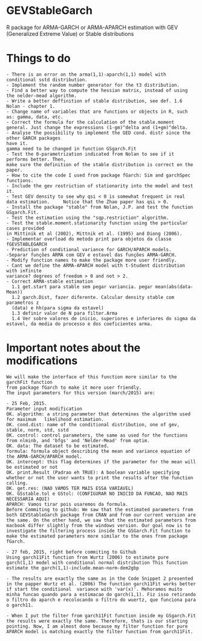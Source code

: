 #   GEVStableGarch

R package for ARMA-GARCH or ARMA-APARCH estimation with GEV (Generalized Extreme Value) or Stable distributions

#   Things to do
    - There is an error on the arma(1,1)-aparch(1,1) model with conditional sstd distribution.
    - Implement the random number generator for the t3 distribution.
    - Find a better way to compute the hessian matrix, instead of using the nelder-mead algorithm.
    - Write a better deffinition of stable distribution, see def. 1.6 Nolan - chapter 1.
    - Change name of variables that are functions or objects in R, such as: gamma, data, etc.
    - Correct the formula for the calculation of the stable.moment general. Just change the expressions (1-gm)^delta and (1+gm)^delta.
    - Analyse the possibility to implement the GED cond. distr since the other GARCH packages
    have it. 
    gamma need to be changed in function GSgarch.Fit
    - Test the 0-parametrization indicated from Nolan to see if it performs better. Then,
    make sure the definition of the stable distribution is correct on the paper.
    - How to cite the code I used from package fGarch: Sim and garchSpec functions.
    - Include the gev restriction of stationarity into the model and test it.
    - Test GEV density to see why qsi < 0 is somewhat frequent in real data estimation.     Notice that the Zhao paper has qsi > 0.
    - Install the package "stable" from Nolan, J.P. and test the function GSgarch.Fit.
    - Test the estimation using the "sqp.restriction" algorithm.
    - Test the stable.moment.stationarity function using the particular cases provided 
    in Mittinik et al (2002), Mittnik et al. (1995) and Diong (2006).
    - Implementar overload do metodo print para objetos da classe fGEVSTABLEGARCH
    - Prediction of conditional variance for GARCH/APARCH models.
    -Separar funções ARMA com GEV e estavel das funções ARMA-GARCH.
    - Modify function names to make the package more user friendly.
    - Cant we define the ARMA-APARCH model with t-Student distribution with infinite 
    variance? degrees of freedom > 0 and not > 2.
    - Correct ARMA-stable estimation
      1.1 get.start para stable sem pegar variancia. pegar mean(abs(data-Mean))
      1.2 garch.Dist, fazer diferente. Calcular density stable com parametros z 
      (data) e hh(para sigma da estavel)
      1.3 definir valor de N para filter.Arma
      1.4 Ver sobre valores de inicio, superiores e inferiores do sigma da estavel, da media do processo e dos coeficientes arma.

#   Important notes about the modifications

    We will make the interface of this function more similar to the garchFit function
    from package fGarch to make it more user friendly. 
    The input parameters for this version (march/2015) are:

    - 25 Feb, 2015.
    Parameter input modification
    OK. algorithm: a string parameter that determines the algorithm used for maximum   likelihood estimation.
    OK. cond.dist: name of the conditional distribution, one of gev, stable, norm, std, sstd
    OK. control: control parameters, the same as used for the functions from nlminb, and 'bfgs' and 'Nelder-Mead' from optim.
    OK. data: The dataset to be estimated.
    formula: formula object describing the mean and variance equation of the ARMA-GARCH/APARCH model.
    OK. intercept: this flag determines if the parameter for the mean will be estimated or not
    OK. print.Result (Padrao eh TRUE): A boolean variable specifying whether or not the user wants to print the results after the function calling.
    OK. get.res: (NAO VAMOS TER MAIS ESSA VARIAVEL)
    OK. GSstable.tol e GStol: (CONFIGURAR NO INICIO DA FUNCAO, NAO MAIS NECESSARIA AQUI)
    APARCH: Vamos tirar pois usaremos da formula.
    Before Commiting to github: We saw that the estimated parameters from both GEVStableGarch package from CRAN and from our current version are the same. On the other hand, we saw that the estimated parameters from macbook differ slightly from the windows version. Our goal now is to investigate the filtering process inside the GSGarch.Fit function to make the estimated parameters more similar to the ones from package fGarch. 
    
    - 27 feb, 2015, right before commiting to Github
    Using garch11Fit function from Wurtz (2006) to estimate pure garch(1,1) model with conditional normal distribution This function estimate the garch(1,1)-include.mean-norm-dem2gbp
    
    - The results are exactly the same as in the Code Snippet 2 presented in the papper Wurtz et al. (2006) The function garch11Fit works better if start the conditional  variance with 'var(x)'. Mehoramos muito minha funcao quando para a estimacao do garch(1,1). Fiz isso retirando o filtro do aparch e recolocando o filtro do wuertz, que funciona para o garch11.
 
    - When I put the filter from garch11Fit function inside my GSgarch.Fit the results were exactly the same. Therefore, thats is our starting pointing. Now, I am almost done because my filter function for pure APARCH model is matching exactly the filter function from garch11Fit.   
    